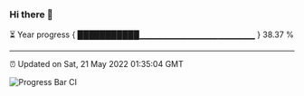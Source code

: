 ### Hi there 👋

⏳ Year progress { ███████████▁▁▁▁▁▁▁▁▁▁▁▁▁▁▁▁▁▁▁ } 38.37 %

---

⏰ Updated on Sat, 21 May 2022 01:35:04 GMT

![Progress Bar CI](https://github.com/ZhaoGui/ZhaoGui/workflows/Progress%20Bar%20CI/badge.svg)
